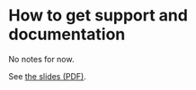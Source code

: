 # How to get support and documentation

No notes for now.

See [the slides (PDF)](https://462000265.lumidata.eu/1day-20240208/files/LUMI-1day-20240208-09-Lumi-support.pdf).
